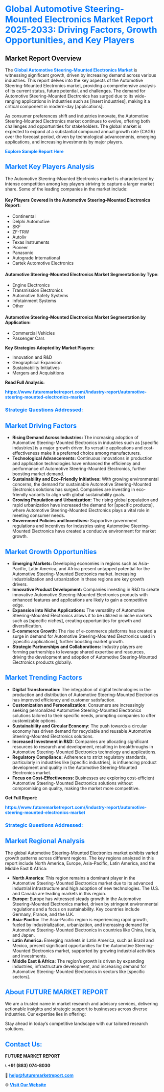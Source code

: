 <h1 style="color: #007BFF;">Global Automotive Steering-Mounted Electronics Market Report 2025-2033: Driving Factors, Growth Opportunities, and Key Players</h1>

<section id="overview">
<h2>Market Report Overview</h2>
<p>The <a href="https://www.futuremarketreport.com//industry-report/automotive-steering-mounted-electronics-market" style="color: #007BFF; text-decoration: none;"><strong>Global Automotive Steering-Mounted Electronics Market</strong></a> is witnessing significant growth, driven by increasing demand across various industries. This report delves into the key aspects of the Automotive Steering-Mounted Electronics market, providing a comprehensive analysis of its current status, future potential, and challenges. The demand for Automotive Steering-Mounted Electronics has surged due to its wide-ranging applications in industries such as [insert industries], making it a critical component in modern-day [applications].</p>
<p>As consumer preferences shift and industries innovate, the Automotive Steering-Mounted Electronics market continues to evolve, offering both challenges and opportunities for stakeholders. The global market is expected to expand at a substantial compound annual growth rate (CAGR) over the forecast period, driven by technological advancements, emerging applications, and increasing investments by major players.</p>
</section>

<section id="overview">
<p><a href="https://www.futuremarketreport.com//request-sample/reportId=87392" style="color: #007BFF; text-decoration: none;"><strong>Explore Sample Report Here</strong></a></p>
</section>

<section id="key-players">
<h2 style="color: #007BFF;">Market Key Players Analysis</h2>
<p>The Automotive Steering-Mounted Electronics market is characterized by intense competition among key players striving to capture a larger market share. Some of the leading companies in the market include:</p>
<h4>Key Players Covered in the Automotive Steering-Mounted Electronics Report:</h4>
<ul><li>Continental</li><li>Delphi Automotive</li><li>SKF</li><li>ZF-TRW</li><li>Autoliv</li><li>Texas Instruments</li><li>Pioneer</li><li>Panasonic</li><li>Autograde International</li><li>Cartek Automotive Electronics</li></ul>
<h4>Automotive Steering-Mounted Electronics Market Segmentation by Type:</h4>
<ul><li>Engine Electronics</li><li>Transmission Electronics</li><li>Automotive Safety Systems</li><li>Infotainment Systems</li><li>Other</li></ul>

<h4>Automotive Steering-Mounted Electronics Market Segmentation by Application:</h4>
<ul><li>Commercial Vehicles</li><li>Passenger Cars</li></ul>
<p><strong>Key Strategies Adopted by Market Players:</strong></p>
<ul>
<li>Innovation and R&D</li>
<li>Geographical Expansion</li>
<li>Sustainability Initiatives</li>
<li>Mergers and Acquisitions</li>
</ul>
</section>

<section>
<p><strong>Read Full Analysis: </strong></p><a href="https://www.futuremarketreport.com//industry-report/automotive-steering-mounted-electronics-market" style="color: #007BFF; text-decoration: none;"><strong>https://www.futuremarketreport.com//industry-report/automotive-steering-mounted-electronics-market</strong></a>
<h3 style="color: #007BFF;">Strategic Questions Addressed:</h3>
</section>

<section id="driving-factors">
<h2 style="color: #007BFF;">Market Driving Factors</h2>
<ul>
<li><strong>Rising Demand Across Industries:</strong> The increasing adoption of Automotive Steering-Mounted Electronics in industries such as [specific industries] is a major growth driver. Its versatile applications and cost-effectiveness make it a preferred choice among manufacturers.</li>
<li><strong>Technological Advancements:</strong> Continuous innovations in production and application technologies have enhanced the efficiency and performance of Automotive Steering-Mounted Electronics, further boosting market demand.</li>
<li><strong>Sustainability and Eco-Friendly Initiatives:</strong> With growing environmental concerns, the demand for sustainable Automotive Steering-Mounted Electronics solutions has surged. Companies are investing in eco-friendly variants to align with global sustainability goals.</li>
<li><strong>Growing Population and Urbanization:</strong> The rising global population and rapid urbanization have increased the demand for [specific products], where Automotive Steering-Mounted Electronics plays a vital role in meeting consumer needs.</li>
<li><strong>Government Policies and Incentives:</strong> Supportive government regulations and incentives for industries using Automotive Steering-Mounted Electronics have created a conducive environment for market growth.</li>
</ul>
</section>

<section id="growth-opportunities">
<h2 style="color: #007BFF;">Market Growth Opportunities</h2>
<ul>
<li><strong>Emerging Markets:</strong> Developing economies in regions such as Asia-Pacific, Latin America, and Africa present untapped potential for the Automotive Steering-Mounted Electronics market. Increasing industrialization and urbanization in these regions are key growth drivers.</li>
<li><strong>Innovative Product Development:</strong> Companies investing in R&D to create innovative Automotive Steering-Mounted Electronics products with enhanced features and applications are likely to gain a competitive edge.</li>
<li><strong>Expansion into Niche Applications:</strong> The versatility of Automotive Steering-Mounted Electronics allows it to be utilized in niche markets such as [specific niches], creating opportunities for growth and diversification.</li>
<li><strong>E-commerce Growth:</strong> The rise of e-commerce platforms has created a surge in demand for Automotive Steering-Mounted Electronics used in [specific applications], further boosting market growth.</li>
<li><strong>Strategic Partnerships and Collaborations:</strong> Industry players are forming partnerships to leverage shared expertise and resources, driving the development and adoption of Automotive Steering-Mounted Electronics products globally.</li>
</ul>
</section>

<section id="trending-factors">
<h2 style="color: #007BFF;">Market Trending Factors</h2>
<ul>
<li><strong>Digital Transformation:</strong> The integration of digital technologies in the production and distribution of Automotive Steering-Mounted Electronics has improved efficiency and customer satisfaction.</li>
<li><strong>Customization and Personalization:</strong> Consumers are increasingly seeking personalized Automotive Steering-Mounted Electronics solutions tailored to their specific needs, prompting companies to offer customizable options.</li>
<li><strong>Sustainability and Circular Economy:</strong> The push towards a circular economy has driven demand for recyclable and reusable Automotive Steering-Mounted Electronics solutions.</li>
<li><strong>Increased Investment in R&D:</strong> Companies are allocating significant resources to research and development, resulting in breakthroughs in Automotive Steering-Mounted Electronics technology and applications.</li>
<li><strong>Regulatory Compliance:</strong> Adherence to strict regulatory standards, particularly in industries like [specific industries], is influencing product development and quality in the Automotive Steering-Mounted Electronics market.</li>
<li><strong>Focus on Cost-Effectiveness:</strong> Businesses are exploring cost-efficient Automotive Steering-Mounted Electronics solutions without compromising on quality, making the market more competitive.</li>
</ul>
</section>

<section>
<p><strong>Get Full Report: </strong></p><a href="https://www.futuremarketreport.com//industry-report/automotive-steering-mounted-electronics-market" style="color: #007BFF; text-decoration: none;"><strong>https://www.futuremarketreport.com//industry-report/automotive-steering-mounted-electronics-market</strong></a>
<h3 style="color: #007BFF;">Strategic Questions Addressed:</h3>
</section>


<section id="regional-analysis">
<h2 style="color: #007BFF;">Market Regional Analysis</h2>
<p>The global Automotive Steering-Mounted Electronics market exhibits varied growth patterns across different regions. The key regions analyzed in this report include North America, Europe, Asia-Pacific, Latin America, and the Middle East & Africa:</p>
<ul>
<li><strong>North America:</strong> This region remains a dominant player in the Automotive Steering-Mounted Electronics market due to its advanced industrial infrastructure and high adoption of new technologies. The U.S. and Canada are leading markets in this region.</li>
<li><strong>Europe:</strong> Europe has witnessed steady growth in the Automotive Steering-Mounted Electronics market, driven by stringent environmental regulations and a focus on sustainability. Key countries include Germany, France, and the U.K.</li>
<li><strong>Asia-Pacific:</strong> The Asia-Pacific region is experiencing rapid growth, fueled by industrialization, urbanization, and increasing demand for Automotive Steering-Mounted Electronics in countries like China, India, and Japan.</li>
<li><strong>Latin America:</strong> Emerging markets in Latin America, such as Brazil and Mexico, present significant opportunities for the Automotive Steering-Mounted Electronics market, supported by growing industrial activities and investments.</li>
<li><strong>Middle East & Africa:</strong> The region’s growth is driven by expanding industries, infrastructure development, and increasing demand for Automotive Steering-Mounted Electronics in sectors like [specific sectors].</li>
</ul>
</section>

<footer>
<h2 style="color: #007BFF;">About FUTURE MARKET REPORT</h2>
<p>We are a trusted name in market research and advisory services, delivering actionable insights and strategic support to businesses across diverse industries. Our expertise lies in offering:</p>

<p>Stay ahead in today’s competitive landscape with our tailored research solutions.</p>

<h2 style="color: #007BFF;">Contact Us:</h2>
<p><strong>FUTURE MARKET REPORT</strong></p>
<p>📞 <strong>+91 (883) 074-8030</strong></p>
<p>📧 <strong><a href="mailto:help@futuremarketreport.com" style="color: #007BFF;">help@futuremarketreport.com</a></strong></p>
<p>🌐 <strong><a href="https://www.futuremarketreport.com/" style="color: #007BFF;">Visit Our Website</a></strong></p>
</footer>